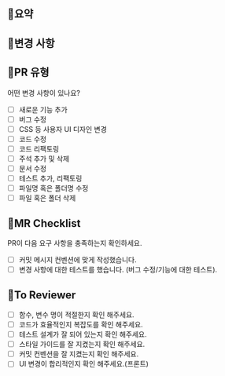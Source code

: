 ## 💖요약
<!---- 변경 사항 및 관련 이슈의 핵심을 간단하게 작성해주세요. -->

## 💛변경 사항
<!---- 변경 사항 및 관련 이슈에 대해 자세하게 작성해주세요. -->

## 💙PR 유형
어떤 변경 사항이 있나요?
- [ ] 새로운 기능 추가
- [ ] 버그 수정
- [ ] CSS 등 사용자 UI 디자인 변경
- [ ] 코드 수정
- [ ] 코드 리팩토링
- [ ] 주석 추가 및 삭제
- [ ] 문서 수정
- [ ] 테스트 추가, 리팩토링
- [ ] 파일명 혹은 폴더명 수정
- [ ] 파일 혹은 폴더 삭제

## 🖤MR Checklist
PR이 다음 요구 사항을 충족하는지 확인하세요.

- [ ] 커밋 메시지 컨벤션에 맞게 작성했습니다.
- [ ] 변경 사항에 대한 테스트를 했습니다. (버그 수정/기능에 대한 테스트).

## 🤍To Reviewer
<!---- 리뷰어는 확인하고 다음 체크리스트를 수정해주세요. -->
- [ ] 함수, 변수 명이 적절한지 확인 해주세요.
- [ ] 코드가 효율적인지 복잡도를 확인 해주세요.
- [ ] 테스트 설계가 잘 되어 있는지 확인 해주세요.
- [ ] 스타일 가이드를 잘 지켰는지 확인 해주세요.
- [ ] 커밋 컨벤션을 잘 지켰는지 확인 해주세요.
- [ ] UI 변경이 합리적인지 확인 해주세요.(프론트)
